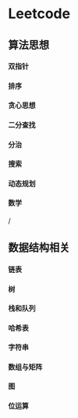 # Leetcode


## 算法思想
#### 双指针
#### 排序
#### 贪心思想
#### 二分查找
#### 分治
#### 搜索
#### 动态规划
#### 数学

/

## 数据结构相关
#### 链表
#### 树
#### 栈和队列
#### 哈希表
#### 字符串
#### 数组与矩阵
#### 图
#### 位运算

